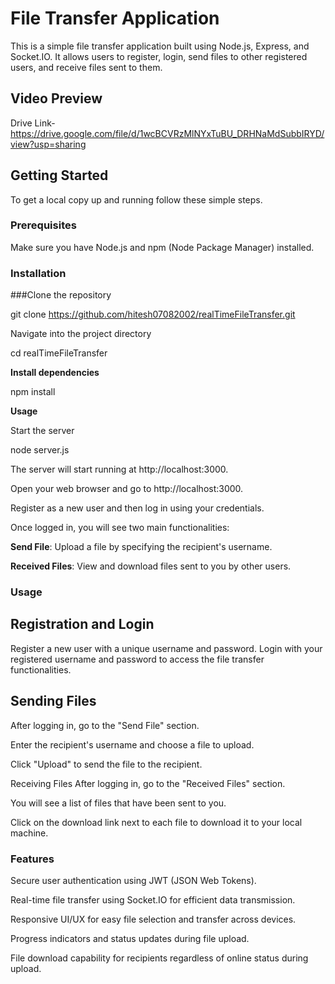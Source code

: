 # File Transfer Application

This is a simple file transfer application built using Node.js, Express, and Socket.IO. It allows users to register, login, send files to other registered users, and receive files sent to them.

## Video Preview
Drive Link-https://drive.google.com/file/d/1wcBCVRzMlNYxTuBU_DRHNaMdSubbIRYD/view?usp=sharing

## Getting Started

To get a local copy up and running follow these simple steps.

### Prerequisites

Make sure you have Node.js and npm (Node Package Manager) installed.



### Installation

 ###Clone the repository
   
   git clone https://github.com/hitesh07082002/realTimeFileTransfer.git

Navigate into the project directory

cd realTimeFileTransfer


**Install dependencies**

npm install


**Usage**

Start the server

node server.js

The server will start running at http://localhost:3000.

Open your web browser and go to http://localhost:3000.

Register as a new user and then log in using your credentials.

Once logged in, you will see two main functionalities:

**Send File**: Upload a file by specifying the recipient's username.

**Received Files**: View and download files sent to you by other users.

### **Usage**

## Registration and Login
Register a new user with a unique username and password.
Login with your registered username and password to access the file transfer functionalities.

## Sending Files
After logging in, go to the "Send File" section.

Enter the recipient's username and choose a file to upload.

Click "Upload" to send the file to the recipient.

Receiving Files
After logging in, go to the "Received Files" section.

You will see a list of files that have been sent to you.

Click on the download link next to each file to download it to your local machine.

### **Features**
Secure user authentication using JWT (JSON Web Tokens).

Real-time file transfer using Socket.IO for efficient data transmission.

Responsive UI/UX for easy file selection and transfer across devices.

Progress indicators and status updates during file upload.

File download capability for recipients regardless of online status during upload.
